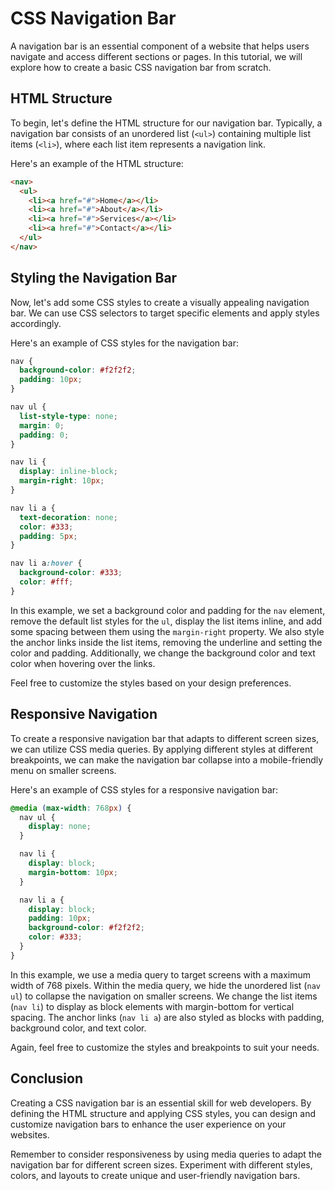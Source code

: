 # CSS Navigation Bar

A navigation bar is an essential component of a website that helps users navigate and access different sections or pages. In this tutorial, we will explore how to create a basic CSS navigation bar from scratch.

## HTML Structure

To begin, let's define the HTML structure for our navigation bar. Typically, a navigation bar consists of an unordered list (`<ul>`) containing multiple list items (`<li>`), where each list item represents a navigation link.

Here's an example of the HTML structure:

```html
<nav>
  <ul>
    <li><a href="#">Home</a></li>
    <li><a href="#">About</a></li>
    <li><a href="#">Services</a></li>
    <li><a href="#">Contact</a></li>
  </ul>
</nav>
```

## Styling the Navigation Bar

Now, let's add some CSS styles to create a visually appealing navigation bar. We can use CSS selectors to target specific elements and apply styles accordingly.

Here's an example of CSS styles for the navigation bar:

```css
nav {
  background-color: #f2f2f2;
  padding: 10px;
}

nav ul {
  list-style-type: none;
  margin: 0;
  padding: 0;
}

nav li {
  display: inline-block;
  margin-right: 10px;
}

nav li a {
  text-decoration: none;
  color: #333;
  padding: 5px;
}

nav li a:hover {
  background-color: #333;
  color: #fff;
}
```

In this example, we set a background color and padding for the `nav` element, remove the default list styles for the `ul`, display the list items inline, and add some spacing between them using the `margin-right` property. We also style the anchor links inside the list items, removing the underline and setting the color and padding. Additionally, we change the background color and text color when hovering over the links.

Feel free to customize the styles based on your design preferences.

## Responsive Navigation

To create a responsive navigation bar that adapts to different screen sizes, we can utilize CSS media queries. By applying different styles at different breakpoints, we can make the navigation bar collapse into a mobile-friendly menu on smaller screens.

Here's an example of CSS styles for a responsive navigation bar:

```css
@media (max-width: 768px) {
  nav ul {
    display: none;
  }

  nav li {
    display: block;
    margin-bottom: 10px;
  }

  nav li a {
    display: block;
    padding: 10px;
    background-color: #f2f2f2;
    color: #333;
  }
}
```

In this example, we use a media query to target screens with a maximum width of 768 pixels. Within the media query, we hide the unordered list (`nav ul`) to collapse the navigation on smaller screens. We change the list items (`nav li`) to display as block elements with margin-bottom for vertical spacing. The anchor links (`nav li a`) are also styled as blocks with padding, background color, and text color.

Again, feel free to customize the styles and breakpoints to suit your needs.

## Conclusion

Creating a CSS navigation bar is an essential skill for web developers. By defining the HTML structure and applying CSS styles, you can design and customize navigation bars to enhance the user experience on your websites.

Remember to consider responsiveness by using media queries to adapt the navigation bar for different screen sizes. Experiment with different styles, colors, and layouts to create unique and user-friendly navigation bars.

